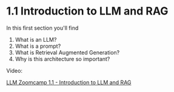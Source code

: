 # 1.1 Introduction to LLM and RAG
In this first section you'll find

1. What is an LLM? 
2. What is a prompt?
3. What is Retrieval Augmented Generation?
4. Why is this architecture so important?

Video: 

[LLM Zoomcamp 1.1 - Introduction to LLM and RAG](https://www.youtube.com/watch?v=Q75JgLEXMsM&list=PL3MmuxUbc_hIB4fSqLy_0AfTjVLpgjV3R)